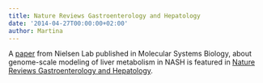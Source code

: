 ```yaml
---
title: Nature Reviews Gastroenterology and Hepatology
date: '2014-04-27T00:00:00+02:00'
author: Martina
---
```

A [paper](https://www.nature.com/articles/ncomms4083) from Nielsen Lab published in Molecular Systems Biology, about genome-scale modeling of liver metabolism in NASH is featured in [Nature Reviews Gastroenterology and Hepatology](https://www.nature.com/articles/nrgastro.2014.25).
